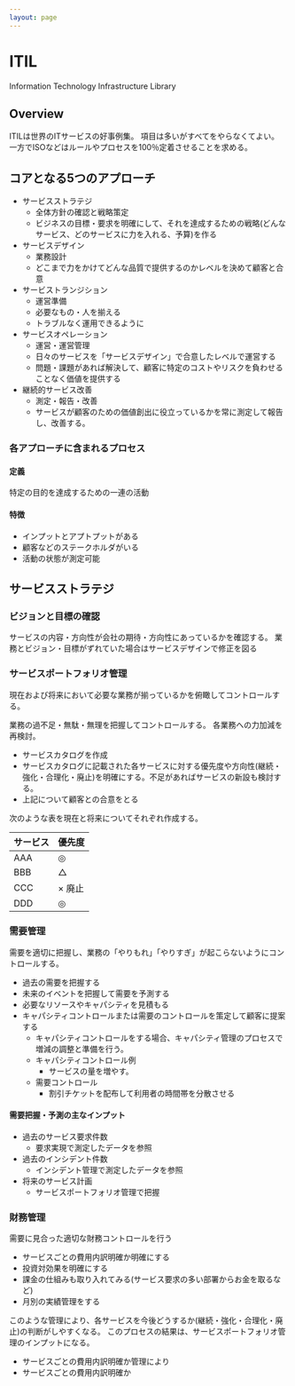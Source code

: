 ```yaml
---
layout: page
---
```


# ITIL

Information Technology Infrastructure Library

## Overview

ITILは世界のITサービスの好事例集。
項目は多いがすべてをやらなくてよい。
一方でISOなどはルールやプロセスを100％定着させることを求める。

## コアとなる5つのアプローチ

* サービスストラテジ
    * 全体方針の確認と戦略策定
    * ビジネスの目標・要求を明確にして、それを達成するための戦略(どんなサービス、どのサービスに力を入れる、予算)を作る
* サービスデザイン
    * 業務設計
    * どこまで力をかけてどんな品質で提供するのかレベルを決めて顧客と合意
* サービストランジション
    * 運営準備
    * 必要なもの・人を揃える
    * トラブルなく運用できるように
* サービスオペレーション
    * 運営・運営管理
    * 日々のサービスを「サービスデザイン」で合意したレベルで運営する
    * 問題・課題があれば解決して、顧客に特定のコストやリスクを負わせることなく価値を提供する
* 継続的サービス改善
    * 測定・報告・改善
    * サービスが顧客のための価値創出に役立っているかを常に測定して報告し、改善する。

### 各アプローチに含まれるプロセス

#### 定義

特定の目的を達成するための一連の活動

#### 特徴

* インプットとアプトプットがある
* 顧客などのステークホルダがいる
* 活動の状態が測定可能

## サービスストラテジ

### ビジョンと目標の確認

サービスの内容・方向性が会社の期待・方向性にあっているかを確認する。
業務とビジョン・目標がずれていた場合はサービスデザインで修正を図る

### サービスポートフォリオ管理

現在および将来において必要な業務が揃っているかを俯瞰してコントロールする。

業務の過不足・無駄・無理を把握してコントロールする。
各業務への力加減を再検討。

* サービスカタログを作成
* サービスカタログに記載された各サービスに対する優先度や方向性(継続・強化・合理化・廃止)を明確にする。不足があればサービスの新設も検討する。
* 上記について顧客との合意をとる

次のような表を現在と将来についてそれぞれ作成する。

| サービス | 優先度 |
|:--|:--|
| AAA | ◎ |
| BBB | △ |
| CCC | × 廃止 | 
| DDD | ◎ |

### 需要管理

需要を適切に把握し、業務の「やりもれ」「やりすぎ」が起こらないようにコントロールする。

* 過去の需要を把握する
* 未来のイベントを把握して需要を予測する
* 必要なリソースやキャパシティを見積もる
* キャパシティコントロールまたは需要のコントロールを策定して顧客に提案する
    * キャパシティコントロールをする場合、キャパシティ管理のプロセスで増減の調整と準備を行う。
    * キャパシティコントロール例
        * サービスの量を増やす。
    * 需要コントロール
        * 割引チケットを配布して利用者の時間帯を分散させる

#### 需要把握・予測の主なインプット

* 過去のサービス要求件数
    * 要求実現で測定したデータを参照
* 過去のインシデント件数
    * インシデント管理で測定したデータを参照
* 将来のサービス計画
    * サービスポートフォリオ管理で把握
    
### 財務管理

需要に見合った適切な財務コントロールを行う

* サービスごとの費用内訳明確か明確にする
* 投資対効果を明確にする
* 課金の仕組みも取り入れてみる(サービス要求の多い部署からお金を取るなど)
* 月別の実績管理をする

このような管理により、各サービスを今後どうするか(継続・強化・合理化・廃止)の判断がしやすくなる。
このプロセスの結果は、サービスポートフォリオ管理のインプットになる。

* サービスごとの費用内訳明確か管理により
* サービスごとの費用内訳明確か
